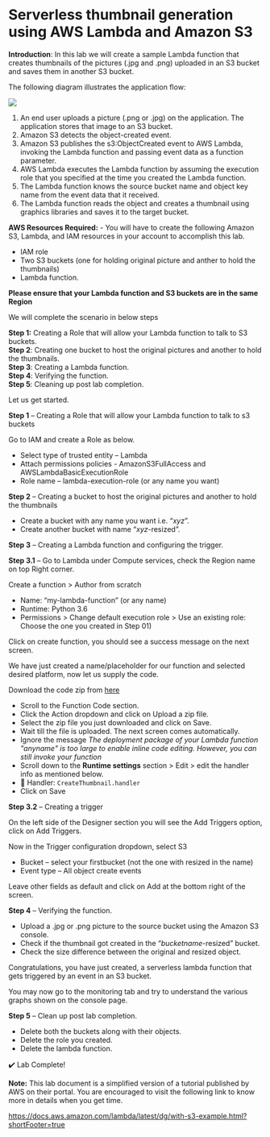 # Serverless thumbnail generation using AWS Lambda and Amazon S3

**Introduction**: In this lab we will create a sample Lambda function that creates thumbnails of
the pictures (.jpg and .png) uploaded in an S3 bucket and saves them in another S3 bucket.

The following diagram illustrates the application flow:

![](https://github.com/nvaws/labs/blob/main/images/lambda.PNG)

1. An end user uploads a picture (.png or .jpg) on the application. The application stores that image to an S3 bucket.
2. Amazon S3 detects the object-created event.
3. Amazon S3 publishes the s3:ObjectCreated event to AWS Lambda, invoking the Lambda function and passing event data as a function parameter.
4. AWS Lambda executes the Lambda function by assuming the execution role that you specified at the time you created the Lambda function.
5. The Lambda function knows the source bucket name and object key name from the event data that it received.
6. The Lambda function reads the object and creates a thumbnail using graphics libraries and saves it to the target bucket.

**AWS Resources Required:** - You will have to create the following Amazon S3, Lambda, and IAM
    resources in your account to accomplish this lab.

- IAM role
- Two S3 buckets (one for holding original picture and anther to hold the thumbnails)
- Lambda function.

**Please ensure that your Lambda function and S3 buckets are in the same Region**

We will complete the scenario in below steps

**Step 1:** Creating a Role that will allow your Lambda function to talk to S3 buckets.  
**Step 2**: Creating one bucket to host the original pictures and another to hold the thumbnails.  
**Step 3**: Creating a Lambda function.  
**Step 4**: Verifying the function.  
**Step 5**: Cleaning up post lab completion.

Let us get started.

**Step 1** – Creating a Role that will allow your Lambda function to talk to s3 buckets

Go to IAM and create a Role as below.

- Select type of trusted entity – Lambda
- Attach permissions policies - AmazonS3FullAccess and AWSLambdaBasicExecutionRole
- Role name – lambda-execution-role (or any name you want)

**Step 2** – Creating a bucket to host the original pictures and another to hold the thumbnails

- Create a bucket with any name you want i.e. “_xyz_”.
- Create another bucket with name “_xyz_-resized”.

**Step 3** – Creating a Lambda function and configuring the trigger.

**Step 3.1** – Go to Lambda under Compute services, check the Region name on top Right corner.

Create a function > Author from scratch

- Name: “my-lambda-function” (or any name)
- Runtime: Python 3.6
- Permissions > Change default execution role > Use an existing role: Choose the one you created in Step 01)

Click on create function, you should see a success message on the next screen.

We have just created a name/placeholder for our function and selected desired platform, now let us supply the code.

Download the code zip from [here](https://github.com/ashydv/ThumbnailCreation/raw/master/CreateThumbnail.zip)  

- Scroll to the Function Code section.
- Click the Action dropdown and click on Upload a zip file.
- Select the zip file you just downloaded and click on Save.
- Wait till the file is uploaded. The next screen comes automatically.
- Ignore the message _The deployment package of your Lambda function "anyname" is too large to enable inline code editing. However, you can still invoke your function_
- Scroll down to the **Runtime settings** section > Edit > edit the handler info as mentioned below.
- :key: Handler: `CreateThumbnail.handler`
- Click on Save

**Step 3.2** – Creating a trigger

On the left side of the Designer section you will see the Add Triggers option, click on Add Triggers.

Now in the Trigger configuration dropdown, select S3

- Bucket – select your firstbucket (not the one with resized in the name)
- Event type – All object create events

Leave other fields as default and click on Add at the bottom right of the screen.

**Step 4** – Verifying the function.

- Upload a .jpg or .png picture to the source bucket using the Amazon S3 console.
- Check if the thumbnail got created in the “_bucketname_-resized” bucket.
- Check the size difference between the original and resized object.

Congratulations, you have just created, a serverless lambda function that gets triggered by an event in an S3 bucket.

You may now go to the monitoring tab and try to understand the various graphs shown on the console page.

**Step 5** – Clean up post lab completion.

- Delete both the buckets along with their objects.
- Delete the role you created.
- Delete the lambda function.

✔️ Lab Complete!

**Note:** This lab document is a simplified version of a tutorial published by AWS on their portal. You are encouraged to visit the following link to know more in details when you get time.

<https://docs.aws.amazon.com/lambda/latest/dg/with-s3-example.html?shortFooter=true>

